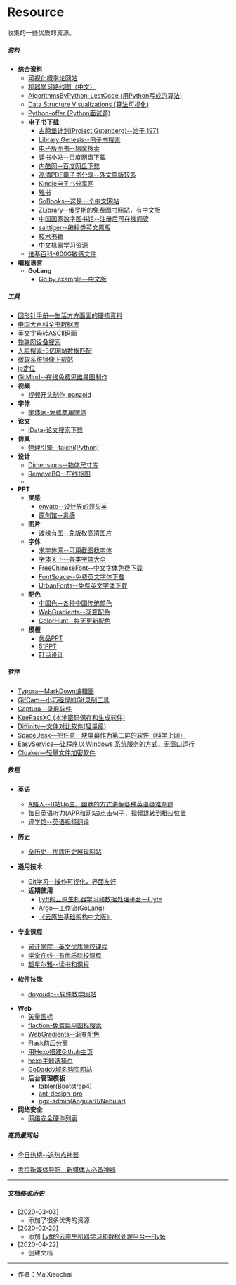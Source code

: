 # Resource
收集的一些优质的资源。

##### 资料

+ **综合资料**
  + [可视化概率论网站](https://seeing-theory.brown.edu/cn.html)
  + [机器学习路线图（中文）](https://ailearning.apachecn.org/)
  + [AlgorithmsByPython-LeetCode (用Python写成的算法)](https://github.com/Jack-Lee-Hiter/AlgorithmsByPython)
  + [Data Structure Visualizations (算法可视化)](https://www.cs.usfca.edu/~galles/visualization/Algorithms.html)
  + [Python-offer (Python面试题)](https://github.com/JushuangQiao/Python-Offer)
  + **电子书下载**
    + [古腾堡计划(Project Gutenberg)--始于 1971](https://dev.gutenberg.org/)
    + [Library Genesis--电子书搜索](http://gen.lib.rus.ec/)
    + [电子版图书--鸠摩搜索](https://www.jiumodiary.com/)
    + [读书小站--百度网盘下载](https://ibooks.org.cn/)
    + [内酷网--百度网盘下载](http://neikuw.com/)
    + [高清PDF电子书分享--外文原版较多](https://hdpdf.blog/)
    + [Kindle电子书分享网](https://book.51read.site/)
    + [雅书](https://yabook.org/)
    + [SoBooks--这是一个中文网站](https://sobooks.cc/)
    + [ZLibrary--俄罗斯的免费图书网站，有中文版](https://zh.b-ok.cc/)
    + [中国国家数字图书馆--注册后可在线阅读](http://www.nlc.cn/)
    + [salttiger--编程类英文原版](https://salttiger.com/)
    + [技术书籍](https://github.com/KeKe-Li/book)
    + [中文机器学习资源](github.com/apachecn/AiLearning)
  + [维基百科-600G敏感文件](https://file.wikileaks.org/file/)
+ **编程语言**
  + **GoLang**
    + [Go by example—中文版](https://books.studygolang.com/gobyexample/)

##### 工具

+ [回形针手册—生活方方面面的硬核资料](https://ipaperclip.net/)
+ [中国大百科全书数据库](http://h.bkzx.cn/)
+ [英文字母转ASCII码画](http://patorjk.com/software/taag/#p=display&f=Graffiti&t=Type%20Something%20)
+ [物联网设备搜索](https://www.shodan.io/)
+ [人脸搜索-5亿网站数据匹配](https://pimeyes.com/cn/)
+ [微软系统镜像下载站](http://msdn.itellyou.cn/)
+ [ip定位](https://www.opengps.cn/Data/IP/LocHighAcc.aspx)
+ [GitMind--在线免费思维导图制作](https://gitmind.cn/)
+ **视频**
   * [视频开头制作-panzoid](https://panzoid.com/)
+ **字体**
   * [字体家-免费商用字体](https://www.zitijia.com/)
+ **论文**
   * [iData-论文搜索下载](https://www.cn-ki.net/)
+ **仿真**
  + [物理引擎--taichi(Python)](https://github.com/taichi-dev/taichi)
+ **设计**
   + [Dimensions--物体尺寸库](https://www.dimensions.guide/)
   + [RemoveBG--在线抠图](https://www.remove.bg/zh)
   + []()
+ **PPT**
  + **灵感**
    + [envato--设计界的领头羊](https://elements.envato.com/)
    + [原创馆--灵感](https://ycg.qq.com/)
  + **图片**
    + [泼辣有图--免版权高清图片](http://www.polayoutu.com/collections)
  + **字体**
    + [求字体网--可用截图找字体](http://www.qiuziti.com/)
    + [字体天下--各类字体大全](http://www.fonts.net.cn/)
    + [FreeChineseFont--中文字体免费下载](https://www.freechinesefont.com/)
    + [FontSpace--免费英文字体下载](https://www.fontspace.com/)
    + [UrbanFonts--免费英文字体下载](https://www.urbanfonts.com/)
  + **配色**
    + [中国色--各种中国传统颜色](http://zhongguose.com/)
    + [WebGradients--渐变配色](https://webgradients.com/)
    + [ColorHunt--每天更新配色](https://colorhunt.co/)
  + **模板**
    + [优品PPT](http://www.ypppt.com/)
    + [51PPT](http://www.51pptmoban.com/)
    + [叮当设计](http://www.dingdangsheji.com/)
##### 软件

+ [Typora—MarkDown编辑器](https://www.typora.io/)
+ [GifCam—小巧强悍的Gif录制工具](http://blog.bahraniapps.com/gifcam/)
+ [Captura—录屏软件](https://github.com/MathewSachin/Captura)
+ [KeePassXC (本地密码保存和生成软件)](https://github.com/keepassxreboot/keepassxc)
+ [Diffinity—文件对比软件(轻量级)](http://truehumandesign.se/s_diffinity.php)
+ [SpaceDesk—把任意一块屏幕作为第二屏的软件（科学上网）](https://spacedesk.net/)
+ [EasyService—让程序以 Windows 系统服务的方式，无窗口运行](https://github.com/pandolia/easy-service)
+ [Cloaker—轻量文件加密软件](https://github.com/spieglt/Cloaker)

##### 教程

+ **英语**
  + [A路人--B站Up主，幽默的方式讲解各种英语疑难杂症](https://space.bilibili.com/391679/channel/detail?cid=62387)
  + [每日英语听力(APP和网站)点击句子，视频跳转到相应位置](http://dict.eudic.net/ting)
  + [译学馆--英语视频翻译](https://www.yxgapp.com/)
  
+ **历史**

  + [全历史--优质历史展现网站](https://www.allhistory.com/)

+ **通用技术**
  
  + [Git学习—操作可视化，界面友好](https://learngitbranching.js.org/)
  + **近期使用**
    + [Lyft的云原生机器学习和数据处理平台—Flyte](https://flyte.org/)
    + [Argo—工作流(GoLang）](https://github.com/argoproj/argo)
    + [《云原生基础架构中文版》](https://github.com/rootsongjc/cloud-native-infra/releases/tag/v20200214)
  
+ **专业课程**
  + [可汗学院--英文优质学校课程](https://www.khanacademy.org/)
  + [学堂在线--有优质院校课程](https://next.xuetangx.com/)
  + [超星尔雅--读书和课程](http://erya.mooc.chaoxing.com/)
  
+ **软件技能**
  
  + [doyoudo--软件教学网站](https://www.doyoudo.com/)

* **Web**
  * [矢量图标](https://www.iconfont.cn/)
  * [flaction-免费扁平图标搜索](https://www.flaticon.com/)
  * [WebGradients--渐变配色](https://webgradients.com/)
  * [Flask前后分离](https://frostming.com/tag/flask)
  * [用Hexo搭建Github主页](http://blog.haoji.me/build-blog-website-by-hexo-github.html?from=xa)
  * [hexo主题选择页](https://hexo.io/themes/)
  * [GoDaddy域名购买网站](https://sg.godaddy.com/zh)
  * **后台管理模板**
    + [tabler(Bootstrap4)]( https://github.com/tabler/tabler )
    + [ ant-design-pro ]( https://github.com/ant-design/ant-design-pro )
    + [ngx-admin(Angular8/Nebular)]( https://github.com/akveo/ngx-admin )
* **网络安全**
  * [网络安全硬件列表](https://github.com/yadox666/The-Hackers-Hardware-Toolkit)

##### 高质量网站

+ [今日热榜--追热点神器](https://tophub.today/)

+ [考拉新媒体导航--新媒体人必备神器](https://www.kaolamedia.com/)

---
##### 文档修改历史

+ [2020-03-03]
  + 添加了很多优秀的资源
+ [2020-02-20]
  + 添加 [Lyft的云原生机器学习和数据处理平台—Flyte](https://flyte.org/)
+ [2020-04-22]
  + 创建文档

---
+ 作者：MaiXiaochai